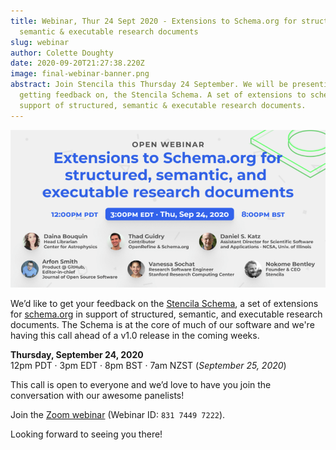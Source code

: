 ```yaml
---
title: Webinar, Thur 24 Sept 2020 - Extensions to Schema.org for structured,
  semantic & executable research documents
slug: webinar
author: Colette Doughty
date: 2020-09-20T21:27:38.220Z
image: final-webinar-banner.png
abstract: Join Stencila this Thursday 24 September. We will be presenting, and
  getting feedback on, the Stencila Schema. A set of extensions to schema.org in
  support of structured, semantic & executable research documents.
---
```

![Webinar: Extensions to Schema.org for structured, semantic & executable research documents](final-webinar-banner.png)

We’d like to get your feedback on the [Stencila Schema](https://stencila.intercom-clicks.com/via/e?ob=eege3L1TVsgHwx71fLee7Fzl68nhkkmANnFzNIZb4xeItv%2Bu%2FYuqZIwRNiq1TUDV&h=cf3bde05b187d2c6d640acd89ebbaf5095338d0b-y554dhej_12267800003451&l=aaec0c25b8a714dfdfb6efc513579bb1d5171d91-4552252), a set of extensions for [schema.org](https://stencila.intercom-clicks.com/via/e?ob=eAAAUdPcjTr28qS4PRGJNiF7a3URjZaEbHqTRm2a8SE%3D&h=5cf163ae4e8bc218e4f227c2785b78fe421008dc-y554dhej_12267800003451&l=6ad7b13a93dbc6258bcf8dd1237d9cb2ab4b3fce-4552253) in support of structured, semantic, and executable research documents. The Schema is at the core of much of our software and we're having this call ahead of a v1.0 release in the coming weeks.

**Thursday, September 24, 2020**\
12pm PDT · 3pm EDT · 8pm BST · 7am NZST (*September 25, 2020*)

This call is open to everyone and we’d love to have you join the conversation with our awesome panelists!

Join the [Zoom webinar](https://us02web.zoom.us/j/83174497222) (Webinar ID: `831 7449 7222`).

Looking forward to seeing you there!

